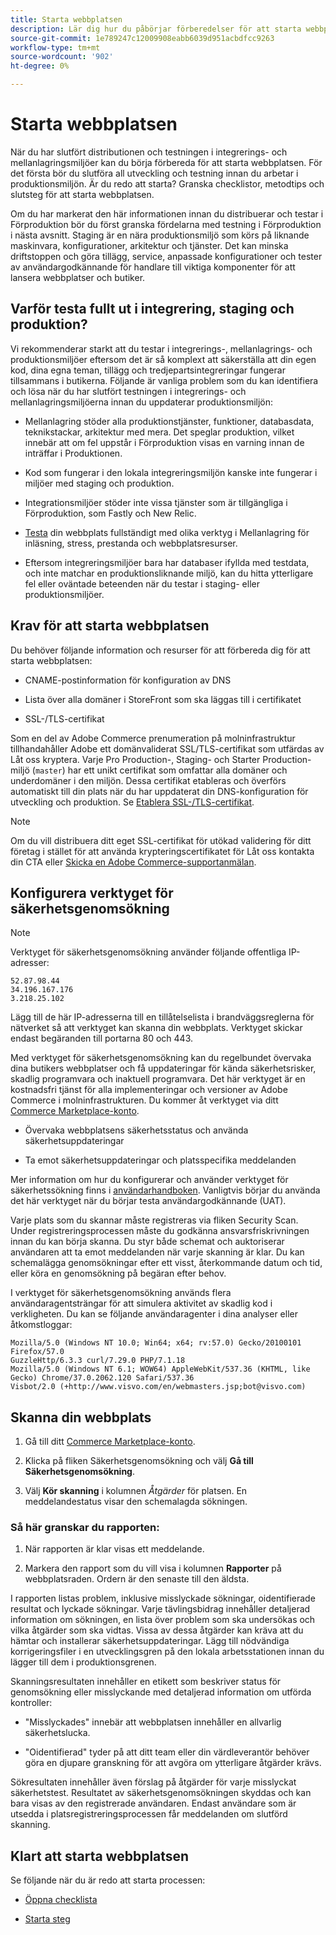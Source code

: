 ```yaml
---
title: Starta webbplatsen
description: Lär dig hur du påbörjar förberedelser för att starta webbplatsen.
source-git-commit: 1e789247c12009908eabb6039d951acbdfcc9263
workflow-type: tm+mt
source-wordcount: '902'
ht-degree: 0%

---
```


# Starta webbplatsen

När du har slutfört distributionen och testningen i integrerings- och mellanlagringsmiljöer kan du börja förbereda för att starta webbplatsen. För det första bör du slutföra all utveckling och testning innan du arbetar i produktionsmiljön. Är du redo att starta? Granska checklistor, metodtips och slutsteg för att starta webbplatsen.

Om du har markerat den här informationen innan du distribuerar och testar i Förproduktion bör du först granska fördelarna med testning i Förproduktion i nästa avsnitt. Staging är en nära produktionsmiljö som körs på liknande maskinvara, konfigurationer, arkitektur och tjänster. Det kan minska driftstoppen och göra tillägg, service, anpassade konfigurationer och tester av användargodkännande för handlare till viktiga komponenter för att lansera webbplatser och butiker.

## Varför testa fullt ut i integrering, staging och produktion?

Vi rekommenderar starkt att du testar i integrerings-, mellanlagrings- och produktionsmiljöer eftersom det är så komplext att säkerställa att din egen kod, dina egna teman, tillägg och tredjepartsintegreringar fungerar tillsammans i butikerna. Följande är vanliga problem som du kan identifiera och lösa när du har slutfört testningen i integrerings- och mellanlagringsmiljöerna innan du uppdaterar produktionsmiljön:

- Mellanlagring stöder alla produktionstjänster, funktioner, databasdata, teknikstackar, arkitektur med mera. Det speglar produktion, vilket innebär att om fel uppstår i Förproduktion visas en varning innan de inträffar i Produktionen.

- Kod som fungerar i den lokala integreringsmiljön kanske inte fungerar i miljöer med staging och produktion.

- Integrationsmiljöer stöder inte vissa tjänster som är tillgängliga i Förproduktion, som Fastly och New Relic.

- [Testa](../test/guidance.md) din webbplats fullständigt med olika verktyg i Mellanlagring för inläsning, stress, prestanda och webbplatsresurser.

- Eftersom integreringsmiljöer bara har databaser ifyllda med testdata, och inte matchar en produktionsliknande miljö, kan du hitta ytterligare fel eller oväntade beteenden när du testar i staging- eller produktionsmiljöer.

## Krav för att starta webbplatsen

Du behöver följande information och resurser för att förbereda dig för att starta webbplatsen:

- CNAME-postinformation för konfiguration av DNS

- Lista över alla domäner i StoreFront som ska läggas till i certifikatet

- SSL-/TLS-certifikat

Som en del av Adobe Commerce prenumeration på molninfrastruktur tillhandahåller Adobe ett domänvaliderat SSL/TLS-certifikat som utfärdas av Låt oss kryptera. Varje Pro Production-, Staging- och Starter Production-miljö (`master`) har ett unikt certifikat som omfattar alla domäner och underdomäner i den miljön. Dessa certifikat etableras och överförs automatiskt till din plats när du har uppdaterat din DNS-konfiguration för utveckling och produktion. Se [Etablera SSL-/TLS-certifikat](../cdn/fastly-configuration.md#provision-ssltls-certificates).

>[!NOTE]
>
>Om du vill distribuera ditt eget SSL-certifikat för utökad validering för ditt företag i stället för att använda krypteringscertifikatet för Låt oss kontakta din CTA eller [Skicka en Adobe Commerce-supportanmälan](https://experienceleague.adobe.com/docs/commerce-knowledge-base/kb/help-center-guide/magento-help-center-user-guide.html#submit-ticket).

## Konfigurera verktyget för säkerhetsgenomsökning

>[!NOTE]
>
>Verktyget för säkerhetsgenomsökning använder följande offentliga IP-adresser:
>
>```text
>52.87.98.44
>34.196.167.176
>3.218.25.102
>```
>
>Lägg till de här IP-adresserna till en tillåtelselista i brandväggsreglerna för nätverket så att verktyget kan skanna din webbplats. Verktyget skickar endast begäranden till portarna 80 och 443.

Med verktyget för säkerhetsgenomsökning kan du regelbundet övervaka dina butikers webbplatser och få uppdateringar för kända säkerhetsrisker, skadlig programvara och inaktuell programvara. Det här verktyget är en kostnadsfri tjänst för alla implementeringar och versioner av Adobe Commerce i molninfrastrukturen. Du kommer åt verktyget via ditt [Commerce Marketplace-konto](https://account.magento.com/customer/account/login).

- Övervaka webbplatsens säkerhetsstatus och använda säkerhetsuppdateringar

- Ta emot säkerhetsuppdateringar och platsspecifika meddelanden

Mer information om hur du konfigurerar och använder verktyget för säkerhetssökning finns i [användarhandboken](https://experienceleague.adobe.com/en/docs/commerce-admin/systems/security/security-scan). Vanligtvis börjar du använda det här verktyget när du börjar testa användargodkännande (UAT).

Varje plats som du skannar måste registreras via fliken Security Scan. Under registreringsprocessen måste du godkänna ansvarsfriskrivningen innan du kan börja skanna. Du styr både schemat och auktoriserar användaren att ta emot meddelanden när varje skanning är klar. Du kan schemalägga genomsökningar efter ett visst, återkommande datum och tid, eller köra en genomsökning på begäran efter behov.

I verktyget för säkerhetsgenomsökning används flera användaragentsträngar för att simulera aktivitet av skadlig kod i verkligheten. Du kan se följande användaragenter i dina analyser eller åtkomstloggar:

```text
Mozilla/5.0 (Windows NT 10.0; Win64; x64; rv:57.0) Gecko/20100101 Firefox/57.0
GuzzleHttp/6.3.3 curl/7.29.0 PHP/7.1.18
Mozilla/5.0 (Windows NT 6.1; WOW64) AppleWebKit/537.36 (KHTML, like Gecko) Chrome/37.0.2062.120 Safari/537.36
Visbot/2.0 (+http://www.visvo.com/en/webmasters.jsp;bot@visvo.com)
```

## Skanna din webbplats

1. Gå till ditt [Commerce Marketplace-konto](https://account.magento.com/customer/account/login).

1. Klicka på fliken Säkerhetsgenomsökning och välj **Gå till Säkerhetsgenomsökning**.

1. Välj **Kör skanning** i kolumnen _Åtgärder_ för platsen. En meddelandestatus visar den schemalagda sökningen.

### Så här granskar du rapporten:

1. När rapporten är klar visas ett meddelande.

1. Markera den rapport som du vill visa i kolumnen **Rapporter** på webbplatsraden. Ordern är den senaste till den äldsta.

I rapporten listas problem, inklusive misslyckade sökningar, oidentifierade resultat och lyckade sökningar. Varje tävlingsbidrag innehåller detaljerad information om sökningen, en lista över problem som ska undersökas och vilka åtgärder som ska vidtas. Vissa av dessa åtgärder kan kräva att du hämtar och installerar säkerhetsuppdateringar. Lägg till nödvändiga korrigeringsfiler i en utvecklingsgren på den lokala arbetsstationen innan du lägger till dem i produktionsgrenen.

Skanningsresultaten innehåller en etikett som beskriver status för genomsökning eller misslyckande med detaljerad information om utförda kontroller:

- &quot;Misslyckades&quot; innebär att webbplatsen innehåller en allvarlig säkerhetslucka.

- &quot;Oidentifierad&quot; tyder på att ditt team eller din värdleverantör behöver göra en djupare granskning för att avgöra om ytterligare åtgärder krävs.

Sökresultaten innehåller även förslag på åtgärder för varje misslyckat säkerhetstest. Resultatet av säkerhetsgenomsökningen skyddas och kan bara visas av den registrerade användaren. Endast användare som är utsedda i platsregistreringsprocessen får meddelanden om slutförd skanning.

## Klart att starta webbplatsen

Se följande när du är redo att starta processen:

- [Öppna checklista](checklist.md)

- [Starta steg](steps.md)
